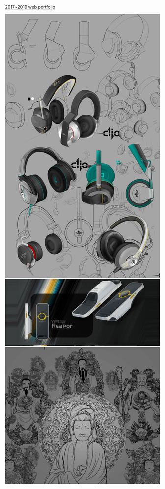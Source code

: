 [2017~2019 web portfolio][site]

![](img/sketchImageE.987c07a.jpg)
![](img/presenter_bottom.0a0fb7c.jpg)
![](img/sketchImageB.7f6ebc4.jpg)


[site]: https://gordianknotC.github.io/portfolio1019Vue
